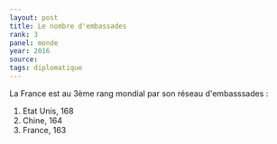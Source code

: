 ```yaml
---
layout: post
title: Le nombre d'embassades
rank: 3
panel: monde
year: 2016
source: 
tags: diplomatique
---
```


La France est au 3ème rang mondial par son réseau d'embasssades :

1. Etat Unis, 168
1. Chine, 164
1. France, 163
